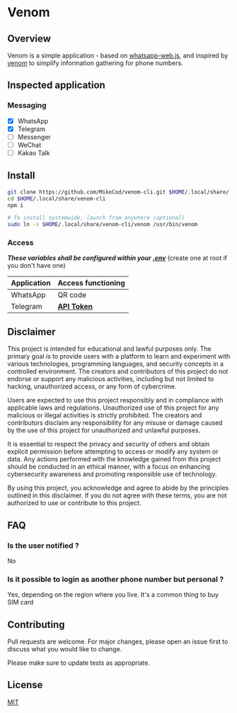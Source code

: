 # Venom

## Overview

Venom is a simple application - based on [whatsapp-web.js](https://github.com/pedroslopez/whatsapp-web.js/), and inspired by [venom](https://github.com/orkestral/venom) to simplify information gathering for phone numbers.


## Inspected application

### Messaging

- [x] WhatsApp
- [x] Telegram
- [ ] Messenger
- [ ] WeChat
- [ ] Kakao Talk

## Install

```sh
git clone https://github.com/MikeCod/venom-cli.git $HOME/.local/share/
cd $HOME/.local/share/venom-cli
npm i

# To install systemwide, launch from anywhere (optional)
sudo ln -s $HOME/.local/share/venom-cli/venom /usr/bin/venom
```

### Access

***These variables shall be configured within your [.env](.env)*** (create one at root if you don't have one)

| Application | Access functioning |
|-|-|
| WhatsApp | QR code |
| Telegram | [**API Token**](https://my.telegram.org/apps) |


## Disclaimer

This project is intended for educational and lawful purposes only. The primary goal is to provide users with a platform to learn and experiment with various technologies, programming languages, and security concepts in a controlled environment. The creators and contributors of this project do not endorse or support any malicious activities, including but not limited to hacking, unauthorized access, or any form of cybercrime.

Users are expected to use this project responsibly and in compliance with applicable laws and regulations. Unauthorized use of this project for any malicious or illegal activities is strictly prohibited. The creators and contributors disclaim any responsibility for any misuse or damage caused by the use of this project for unauthorized and unlawful purposes.

It is essential to respect the privacy and security of others and obtain explicit permission before attempting to access or modify any system or data. Any actions performed with the knowledge gained from this project should be conducted in an ethical manner, with a focus on enhancing cybersecurity awareness and promoting responsible use of technology.

By using this project, you acknowledge and agree to abide by the principles outlined in this disclaimer. If you do not agree with these terms, you are not authorized to use or contribute to this project.

## FAQ

### Is the user notified ?
No

### Is it possible to login as another phone number but personal ?
Yes, depending on the region where you live. It's a common thing to buy SIM card 

## Contributing

Pull requests are welcome. For major changes, please open an issue first
to discuss what you would like to change.

Please make sure to update tests as appropriate.

## License

[MIT](LICENSE)